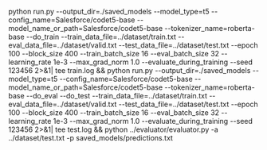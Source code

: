 python run.py --output_dir=./saved_models --model_type=t5 --config_name=Salesforce/codet5-base --model_name_or_path=Salesforce/codet5-base --tokenizer_name=roberta-base --do_train --train_data_file=../dataset/train.txt --eval_data_file=../dataset/valid.txt --test_data_file=../dataset/test.txt --epoch 100 --block_size 400 --train_batch_size 16 --eval_batch_size 32 --learning_rate 1e-3 --max_grad_norm 1.0 --evaluate_during_training --seed 123456 2>&1| tee train.log && python run.py --output_dir=./saved_models --model_type=t5 --config_name=Salesforce/codet5-base --model_name_or_path=Salesforce/codet5-base --tokenizer_name=roberta-base --do_eval --do_test --train_data_file=../dataset/train.txt --eval_data_file=../dataset/valid.txt --test_data_file=../dataset/test.txt --epoch 100 --block_size 400 --train_batch_size 16 --eval_batch_size 32 --learning_rate 1e-3 --max_grad_norm 1.0 --evaluate_during_training --seed 123456 2>&1| tee test.log && python ../evaluator/evaluator.py -a ../dataset/test.txt -p saved_models/predictions.txt